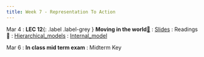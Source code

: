 ```yaml
---
title: Week 7 - Representation To Action
---
```


Mar 4
: **LEC 12**{: .label .label-grey } **Moving in the world**[🎥](https://harvard.hosted.panopto.com/Panopto/Pages/Viewer.aspx?id=e3c2ccb6-4f5e-41e2-9b2e-b0ff01522aba)
    : [Slides](https://canvas.harvard.edu/files/19566891/download?download_frd=1)
: Readings 📖
: [Hierarchical_models](https://canvas.harvard.edu/files/19566874/download?download_frd=1)
: [Internal_model](https://canvas.harvard.edu/files/19566873/download?download_frd=1)

Mar 6
: **In class mid term exam**
    : Midterm Key

